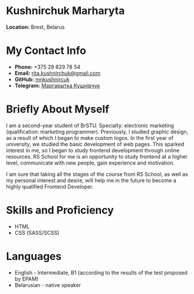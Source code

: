 # Kushnirchuk Marharyta 
**Location:** Brest, Belarus
# My Contact Info
* **Phone:** +375 29 829 78 54
* **Email:** rita.kushnirchuk@gmail.com
* **GitHub:** [mnkushnircuk](https://github.com/mnkushnirchuk)
* **Telegram:** [Маргарытка Кушнірчук](https://t.me/mnkushnirchuk)
# Briefly About Myself
I am a second-year student of BrSTU. Specialty: electronic marketing (qualification: marketing programmer). Previously, I studied graphic design, as a result of which I began to make custom logos. In the first year of university, we studied the basic development of web pages. This sparked interest in me, so I began to study frontend development through online resources. RS School for me is an opportunity to study frontend at a higher level, communicate with new people, gain experience and motivation.

I am sure that taking all the stages of the course from RS School, as well as my personal interest and desire, will help me in the future to become a highly qualified Frontend Developer.
# Skills and Proficiency
- HTML
- CSS (SASS/SCSS)
# Languages
- English - Intermediate, B1 (according to the results of the test proposed by EPAM)
- Belarusian - native speaker
